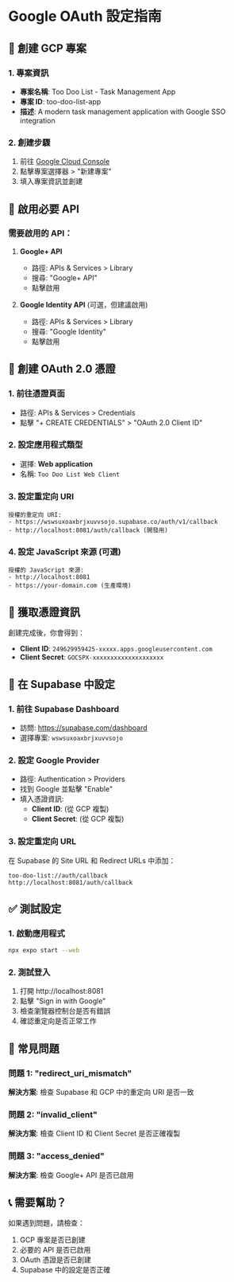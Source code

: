 # Google OAuth 設定指南

## 🚀 創建 GCP 專案

### 1. 專案資訊

- **專案名稱**: Too Doo List - Task Management App
- **專案 ID**: too-doo-list-app
- **描述**: A modern task management application with Google SSO integration

### 2. 創建步驟

1. 前往 [Google Cloud Console](https://console.cloud.google.com)
2. 點擊專案選擇器 > "新建專案"
3. 填入專案資訊並創建

## 🔧 啟用必要 API

### 需要啟用的 API：

1. **Google+ API**

   - 路徑: APIs & Services > Library
   - 搜尋: "Google+ API"
   - 點擊啟用

2. **Google Identity API** (可選，但建議啟用)
   - 路徑: APIs & Services > Library
   - 搜尋: "Google Identity"
   - 點擊啟用

## 🔑 創建 OAuth 2.0 憑證

### 1. 前往憑證頁面

- 路徑: APIs & Services > Credentials
- 點擊 "+ CREATE CREDENTIALS" > "OAuth 2.0 Client ID"

### 2. 設定應用程式類型

- 選擇: **Web application**
- 名稱: `Too Doo List Web Client`

### 3. 設定重定向 URI

```
授權的重定向 URI:
- https://wswsuxoaxbrjxuvvsojo.supabase.co/auth/v1/callback
- http://localhost:8081/auth/callback (開發用)
```

### 4. 設定 JavaScript 來源 (可選)

```
授權的 JavaScript 來源:
- http://localhost:8081
- https://your-domain.com (生產環境)
```

## 📝 獲取憑證資訊

創建完成後，你會得到：

- **Client ID**: `249629959425-xxxxx.apps.googleusercontent.com`
- **Client Secret**: `GOCSPX-xxxxxxxxxxxxxxxxxxxx`

## 🔗 在 Supabase 中設定

### 1. 前往 Supabase Dashboard

- 訪問: https://supabase.com/dashboard
- 選擇專案: `wswsuxoaxbrjxuvvsojo`

### 2. 設定 Google Provider

- 路徑: Authentication > Providers
- 找到 Google 並點擊 "Enable"
- 填入憑證資訊:
  - **Client ID**: (從 GCP 複製)
  - **Client Secret**: (從 GCP 複製)

### 3. 設定重定向 URL

在 Supabase 的 Site URL 和 Redirect URLs 中添加：

```
too-doo-list://auth/callback
http://localhost:8081/auth/callback
```

## ✅ 測試設定

### 1. 啟動應用程式

```bash
npx expo start --web
```

### 2. 測試登入

1. 打開 http://localhost:8081
2. 點擊 "Sign in with Google"
3. 檢查瀏覽器控制台是否有錯誤
4. 確認重定向是否正常工作

## 🐛 常見問題

### 問題 1: "redirect_uri_mismatch"

**解決方案**: 檢查 Supabase 和 GCP 中的重定向 URI 是否一致

### 問題 2: "invalid_client"

**解決方案**: 檢查 Client ID 和 Client Secret 是否正確複製

### 問題 3: "access_denied"

**解決方案**: 檢查 Google+ API 是否已啟用

## 📞 需要幫助？

如果遇到問題，請檢查：

1. GCP 專案是否已創建
2. 必要的 API 是否已啟用
3. OAuth 憑證是否已創建
4. Supabase 中的設定是否正確




